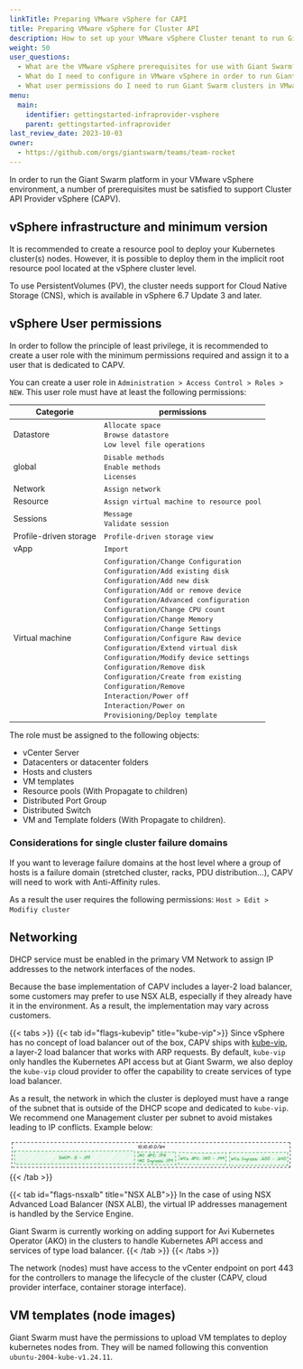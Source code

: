 ```yaml
---
linkTitle: Preparing VMware vSphere for CAPI
title: Preparing VMware vSphere for Cluster API
description: How to set up your VMware vSphere Cluster tenant to run Giant Swarm management clusters and workload clusters under your jurisdiction.
weight: 50
user_questions:
  - What are the VMware vSphere prerequisites for use with Giant Swarm?
  - What do I need to configure in VMware vSphere in order to run Giant Swarm clusters?
  - What user permissions do I need to run Giant Swarm clusters in VMware vSphere?
menu:
  main:
    identifier: gettingstarted-infraprovider-vsphere
    parent: gettingstarted-infraprovider
last_review_date: 2023-10-03
owner:
  - https://github.com/orgs/giantswarm/teams/team-rocket
---
```

In order to run the Giant Swarm platform in your VMware vSphere environment, a number of prerequisites must be satisfied to support Cluster API Provider vSphere (CAPV).

## vSphere infrastructure and minimum version

It is recommended to create a resource pool to deploy your Kubernetes cluster(s) nodes. However, it is possible to deploy them in the implicit root resource pool located at the vSphere cluster level.

To use PersistentVolumes (PV), the cluster needs support for Cloud Native Storage (CNS), which is available in vSphere 6.7 Update 3 and later.

## vSphere User permissions

In order to follow the principle of least privilege, it is recommended to create a user role with the minimum permissions required and assign it to a user that is dedicated to CAPV.

You can create a user role in `Administration > Access Control > Roles > NEW`. This user role must have at least the following permissions:

| Categorie | permissions |
| -------- | -------- |
| Datastore | `Allocate space`<br>`Browse datastore`<br>`Low level file operations` |
| global | `Disable methods`<br>`Enable methods`<br>`Licenses` |
| Network | `Assign network` |
| Resource | `Assign virtual machine to resource pool` |
| Sessions | `Message`<br>`Validate session` |
| Profile-driven storage | `Profile-driven storage view` |
| vApp | `Import` |
| Virtual machine | `Configuration/Change Configuration`<br>`Configuration/Add existing disk`<br>`Configuration/Add new disk`<br>`Configuration/Add or remove device`<br>`Configuration/Advanced configuration`<br>`Configuration/Change CPU count`<br>`Configuration/Change Memory`<br>`Configuration/Change Settings`<br>`Configuration/Configure Raw device`<br>`Configuration/Extend virtual disk`<br>`Configuration/Modify device settings`<br>`Configuration/Remove disk`<br>`Configuration/Create from existing`<br>`Configuration/Remove`<br>`Interaction/Power off`<br>`Interaction/Power on`<br>`Provisioning/Deploy template` |

The role must be assigned to the following objects:

* vCenter Server
* Datacenters or datacenter folders
* Hosts and clusters
* VM templates
* Resource pools (With Propagate to children)
* Distributed Port Group
* Distributed Switch
* VM and Template folders (With Propagate to children).

### Considerations for single cluster failure domains

If you want to leverage failure domains at the host level where a group of hosts is a failure domain (stretched cluster, racks, PDU distribution...), CAPV will need to work with Anti-Affinity rules.

As a result the user requires the following permissions: `Host > Edit > Modifiy cluster`

## Networking

DHCP service must be enabled in the primary VM Network to assign IP addresses to the network interfaces of the nodes.

Because the base implementation of CAPV includes a layer-2 load balancer, some customers may prefer to use NSX ALB, especially if they already have it in the environment. As a result, the implementation may vary across customers.

{{< tabs >}}
{{< tab id="flags-kubevip" title="kube-vip">}}
Since vSphere has no concept of load balancer out of the box, CAPV ships with [kube-vip](../../../advanced/vsphere-kubevip/index.md), a layer-2 load balancer that works with ARP requests. By default, `kube-vip` only handles the Kubernetes API access but at Giant Swarm, we also deploy the `kube-vip` cloud provider to offer the capability to create services of type load balancer.

As a result, the network in which the cluster is deployed must have a range of the subnet that is outside of the DHCP scope and dedicated to `kube-vip`. We recommend one Management cluster per subnet to avoid mistakes leading to IP conflicts. Example below:

![capv kubevip ipam](capv-kubevip-ipam.png)
{{< /tab >}}

{{< tab id="flags-nsxalb" title="NSX ALB">}}
In the case of using NSX Advanced Load Balancer (NSX ALB), the virtual IP addresses management is handled by the Service Engine.

Giant Swarm is currently working on adding support for Avi Kubernetes Operator (AKO) in the clusters to handle Kubernetes API access and services of type load balancer.
{{< /tab >}}
{{< /tabs >}}

The network (nodes) must have access to the vCenter endpoint on port 443 for the controllers to manage the lifecycle of the cluster (CAPV, cloud provider interface, container storage interface).

## VM templates (node images)

Giant Swarm must have the permissions to upload VM templates to deploy kubernetes nodes from. They will be named following this convention `ubuntu-2004-kube-v1.24.11`.
